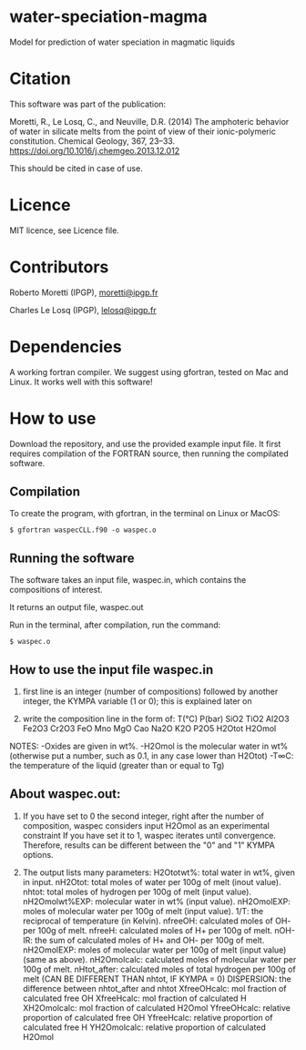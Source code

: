 # water-speciation-magma

Model for prediction of water speciation in magmatic liquids

# Citation

This software was part of the publication:

Moretti, R., Le Losq, C., and Neuville, D.R. (2014) The amphoteric behavior of water in silicate melts from the point of view of their ionic-polymeric constitution. Chemical Geology, 367, 23–33. https://doi.org/10.1016/j.chemgeo.2013.12.012

This should be cited in case of use.

# Licence

MIT licence, see Licence file.

# Contributors

Roberto Moretti (IPGP), moretti@ipgp.fr

Charles Le Losq (IPGP), lelosq@ipgp.fr

# Dependencies

A working fortran compiler. We suggest using gfortran, tested on Mac and Linux. It works well with this software!

# How to use

Download the repository, and use the provided example input file. It first requires compilation of the FORTRAN source, then running the compilated software.

## Compilation

To create the program, with gfortran, in the terminal on Linux or MacOS:

`$ gfortran waspecCLL.f90 -o waspec.o`

## Running the software

The software takes an input file, waspec.in, which contains the compositions of interest.

It returns an output file, waspec.out

Run in the terminal, after compilation, run the command:

`$ waspec.o`

## How to use the input file waspec.in

1) first line is an integer (number of compositions) followed by another integer, the KYMPA variable (1 or 0);
this is explained later on

4) write the composition line in the form of:
T(°C) P(bar) SiO2 TiO2 Al2O3 Fe2O3 Cr2O3 FeO Mno MgO Cao Na2O K2O P2O5 H2Otot H2Omol

NOTES:
-Oxides are given in wt%.
-H2Omol is the molecular water in wt% (otherwise put a number, such as 0.1, in any case lower than H2Otot)
-T∞C: the temperature of the liquid (greater than or equal to Tg)

## About waspec.out:

1) If you have set to 0 the second integer, right after the number of composition, waspec considers input H2Omol as an experimental constraint
If you have set it to 1, waspec iterates until convergence.
Therefore, results can be different between the "0" and "1" KYMPA options.

2) The output lists many parameters:
H2Ototwt%: total water in wt%, given in input.
nH2Otot: total moles of water per 100g of melt (inout value).
nhtot: total moles of hydrogen per 100g of melt (input value).
nH2Omolwt%EXP: molecular water in wt% (input value).
nH2OmolEXP: moles of molecular water per 100g of melt (input value).
1/T: the reciprocal of temperature (in Kelvin).
nfreeOH: calculated moles of OH- per 100g of melt.
nfreeH: calculated moles of H+ per 100g of melt.
nOH-IR: the sum of calculated moles of H+ and OH- per 100g of melt.
nH2OmolEXP: moles of molecular water per 100g of melt (input value) (same as above).
nH2Omolcalc: calculated moles of molecular water per 100g of melt.
nHtot_after: calculated moles of total hydrogen per 100g of melt (CAN BE DIFFERENT THAN nhtot, IF KYMPA = 0)
DISPERSION: the difference between nhtot_after and nhtot
XfreeOHcalc: mol fraction of calculated free OH
XfreeHcalc: mol fraction of calculated H
XH2Omolcalc: mol fraction of calculated H2Omol
YfreeOHcalc: relative proportion of calculated free OH
YfreeHcalc: relative proportion of calculated free H
YH2Omolcalc: relative proportion of calculated H2Omol

